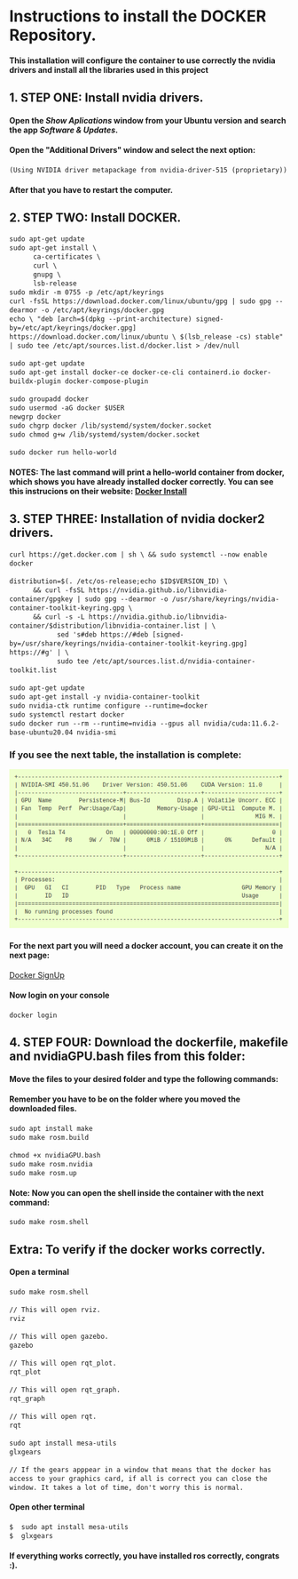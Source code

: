 # Instructions to install the DOCKER Repository.

####  This installation will configure the container to use correctly the nvidia drivers and install all the libraries used in this project

##  1. STEP ONE: Install nvidia drivers.
####    Open the *Show Aplications* window from your Ubuntu version and search the app *Software & Updates*.
####    Open the "Additional Drivers" window and select the next option:
    (Using NVIDIA driver metapackage from nvidia-driver-515 (proprietary))
####    After that you have to restart the computer.


##  2. STEP TWO: Install DOCKER.


```
sudo apt-get update
sudo apt-get install \
      ca-certificates \
      curl \
      gnupg \
      lsb-release
sudo mkdir -m 0755 -p /etc/apt/keyrings
curl -fsSL https://download.docker.com/linux/ubuntu/gpg | sudo gpg --dearmor -o /etc/apt/keyrings/docker.gpg 
echo \ "deb [arch=$(dpkg --print-architecture) signed-by=/etc/apt/keyrings/docker.gpg] https://download.docker.com/linux/ubuntu \ $(lsb_release -cs) stable" | sudo tee /etc/apt/sources.list.d/docker.list > /dev/null

sudo apt-get update
sudo apt-get install docker-ce docker-ce-cli containerd.io docker-buildx-plugin docker-compose-plugin

sudo groupadd docker
sudo usermod -aG docker $USER
newgrp docker
sudo chgrp docker /lib/systemd/system/docker.socket
sudo chmod g+w /lib/systemd/system/docker.socket

sudo docker run hello-world
```

#### NOTES: The last command will print a hello-world container from docker, which shows you have already installed docker correctly. You can see this instrucions on their website: [Docker Install](https://docs.docker.com/engine/install/ubuntu/)

##  3. STEP THREE: Installation of nvidia docker2 drivers.



```
curl https://get.docker.com | sh \ && sudo systemctl --now enable docker

distribution=$(. /etc/os-release;echo $ID$VERSION_ID) \
      && curl -fsSL https://nvidia.github.io/libnvidia-container/gpgkey | sudo gpg --dearmor -o /usr/share/keyrings/nvidia-container-toolkit-keyring.gpg \
      && curl -s -L https://nvidia.github.io/libnvidia-container/$distribution/libnvidia-container.list | \
            sed 's#deb https://#deb [signed-by=/usr/share/keyrings/nvidia-container-toolkit-keyring.gpg] https://#g' | \
            sudo tee /etc/apt/sources.list.d/nvidia-container-toolkit.list

sudo apt-get update
sudo apt-get install -y nvidia-container-toolkit
sudo nvidia-ctk runtime configure --runtime=docker
sudo systemctl restart docker
sudo docker run --rm --runtime=nvidia --gpus all nvidia/cuda:11.6.2-base-ubuntu20.04 nvidia-smi
```
###  If you see the next table, the installation is complete:
![This is an image](https://github.com/DevasNAI/Electro-HorchatasPuzzleBot/blob/main/Docker/Screenshot%20from%202023-02-17%2013-18-16.png)

#### For the next part you will need a docker account, you can create it on the next page:
[Docker SignUp](https://hub.docker.com/signup)

#### Now login on your console
```
docker login
```

## 4. STEP FOUR: Download the dockerfile, makefile and nvidiaGPU.bash files from this folder:

####  Move the files to your desired folder and type the following commands:
####  Remember you have to be on the folder where you moved the downloaded files.

```
sudo apt install make
sudo make rosm.build

chmod +x nvidiaGPU.bash
sudo make rosm.nvidia
sudo make rosm.up
```

####  Note: Now you can open the shell inside the container with the next command:
```
sudo make rosm.shell
```

## Extra: To verify if the docker works correctly.

#### Open a terminal
```
sudo make rosm.shell

// This will open rviz.
rviz

// This will open gazebo.
gazebo

// This will open rqt_plot.
rqt_plot

// This will open rqt_graph.
rqt_graph

// This will open rqt.
rqt

sudo apt install mesa-utils
glxgears

// If the gears apppear in a window that means that the docker has access to your graphics card, if all is correct you can close the window. It takes a lot of time, don't worry this is normal.
```
#### Open other terminal
```
$  sudo apt install mesa-utils
$  glxgears
```

#### If everything works correctly, you have installed ros correctly, congrats :).







  
